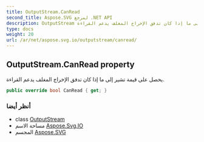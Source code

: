 ```yaml
---
title: OutputStream.CanRead
second_title: Aspose.SVG لمرجع .NET API
description: OutputStream ملكية. يحصل على قيمة تشير إلى ما إذا كان تدفق الإخراج المغلف يدعم القراءة.
type: docs
weight: 20
url: /ar/net/aspose.svg.io/outputstream/canread/
---
```

## OutputStream.CanRead property

يحصل على قيمة تشير إلى ما إذا كان تدفق الإخراج المغلف يدعم القراءة.

```csharp
public override bool CanRead { get; }
```

### أنظر أيضا

* class [OutputStream](../)
* مساحة الاسم [Aspose.Svg.IO](../../outputstream/)
* المجسم [Aspose.SVG](../../../)


